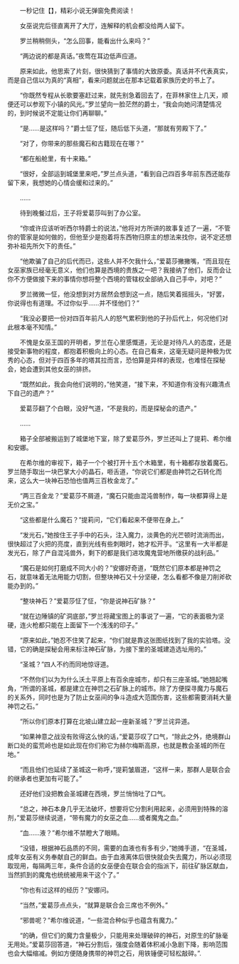 　　一秒记住【】，精彩小说无弹窗免费阅读！

　　女巫说完后径直离开了大厅，连解释的机会都没给两人留下。

　　罗兰稍稍侧头，“怎么回事，能看出什么来吗？”

　　“两边说的都是真话。”夜莺在耳边低声应道。

　　原来如此，他思索了片刻，很快猜到了事情的大致原委。真话并不代表真实，而是自己信以为真的“真相”，看来问题就出在那本记载着家族历史的书上了。

　　“你既然专程从长歌要塞赶过来，就先别急着回去了，在菲林家住上几天，顺便还可以参观下小镇的风光。”罗兰望向一脸茫然的爵士，“我会向她问清楚情况的，到时候说不定能让你们再聊聊。”

　　“是……是这样吗？”爵士怔了怔，随后低下头道，“那就有劳殿下了。”

　　“对了，你带来的那些魔石和古籍现在在哪？”

　　“都在船舱里，有十来箱。”

　　“很好，全部运到城堡里来吧，”罗兰点头道，“看到自己四百多年前东西还能存留下来，我想她的心情会缓和过来的。”

　　……

　　待到晚餐过后，王子将爱葛莎叫到了办公室。

　　“你或许应该听听西尔特爵士的说法，”他将对方所讲的故事复述了一遍，“不管你的管家是如何做的，但他至少是抱着将东西物归原主的想法来找你，说不定还想弥补祖先所欠下的责任。”

　　“他欺骗了自己的后代而已，这些人并不欠我什么，”爱葛莎撇撇嘴，“而且现在女巫家族已经毫无意义，他们也算是西境的贵族之一吧？我接纳了他们，反而会让你不方便做接下来的事情你想将整个西境的管辖权全部纳入自己手中，对吧？”

　　罗兰微微一怔，他没想到对方居然会想到这一点，随后笑着摇摇头，“好罢，你说得也有道理。不过你似乎……并不怪他们？”

　　“我没必要把一份对四百年前凡人的怒气累积到他的子孙后代上，何况他们对此根本毫不知情。”

　　不愧是女巫王国的开明者，罗兰在心里感慨道，无论是对待凡人的态度，还是接受新事物的程度，都抱着积极向上的心态。在自己看来，这毫无疑问是种极为优秀的心态，但对于四百多年的塔其拉而言，恐怕算是异样的表现，也难怪在探秘会，她会遭到其他女巫的排挤。

　　“既然如此，我会向他们说明的，”他笑道，“接下来，不知道你有没有兴趣清点下自己的遗产？”

　　爱葛莎翻了个白眼，没好气道，“不是我的，而是探秘会的遗产。”

　　……

　　箱子全部被搬运到了城堡地下室，除了爱葛莎外，罗兰还叫上了提莉、希尔维和安娜。

　　在希尔维的审视下，箱子一个个被打开十五个木箱里，有十箱都存放着魔石。罗兰随手取出一块巴掌大小的晶石，咂舌道，“你说它们都是由神罚之石转化而来，这么大一块神石恐怕也值两三百枚金龙了。”

　　“两三百金龙？”爱葛莎不屑道，“魔石只能由混沌兽制作，每一块都算得上是无价之宝。”

　　“这些都是什么魔石？”提莉问，“它们看起来不便带在身上。”

　　“发光石，”她按住王子手中的石头，注入魔力，淡黄色的光芒顿时流淌而出，很快超过了火把的亮度，直到光线有些刺眼时，她才松开手。“这里有一大半都是发光石，除了产自混沌兽外，剩下的都是我们进攻魔鬼营地所缴获的战利品。”

　　“魔石是如何打磨成不同大小的？”安娜好奇道，“既然它们原本都是神罚之石，就意味着无法用能力切割，但整块神石又十分坚硬，怎么看都不像是刀削斧砍能办到的。”

　　“整块神石？”爱葛莎怔了怔，“你是说神石矿脉？”

　　“就在边陲镇的矿洞底部，”罗兰将藏宝图上的事说了一遍，“它的表面极为坚硬，连火枪都只能在上面留下一个浅浅的印子。”

　　“原来如此，”她忍不住笑了起来，“你们就是靠这张图纸找到了我的实验塔。没错，它的确是探秘会用来标注神石矿脉，为接下里的圣城建造选址用的。”

　　“圣城？”四人不约而同地惊讶道。

　　“不然你们以为为什么沃土平原上有百余座城市，却只有三座圣城。”她翘起嘴角，“所谓的圣城，都是建立在神罚之石矿脉上的城市。除了方便探寻魔力与魔石的关系外，同时也是为了防止女巫间的争斗造成大范围伤害，这些都需要消耗大量神罚之石。”

　　“所以你们原本打算在北坡山建立起一座新圣城？”罗兰诧异道。

　　“如果神意之战没有败得这么快的话，”爱葛莎叹了口气，“除此之外，绝境群山断口处的蛮荒岭也是如此现在你们称它为赫尔梅斯高原，也就是教会圣城的所在地。”

　　“而且他们也延续了圣城这一称呼，”提莉皱眉道，“这样一来，那群人是联合会的继承者也更加有可能了。”

　　还好他们没把教会圣城建在西境，罗兰悄悄吐了口气。

　　“总之，神石本身几乎无法破坏，想要将它分割利用起来，必须用到特殊的溶剂，”爱葛莎继续说道，“带有魔力的女巫之血……或者魔鬼之血。”

　　“血……液？”希尔维不禁瞪大了眼睛。

　　“没错，根据神石品质的不同，需要的血液也有多有少，”她摊手道，“在圣城，成年女巫有义务奉献自己的鲜血。由于血液离体后很快就会失去魔力，所以必须现取现用，每隔两三年，条件合适的女巫便会在联合会的指派下，前往矿脉区献血，当然抓到的魔鬼也统统被用来干这个了。”

　　“你也有过这样的经历？”安娜问。

　　“当然，”爱葛莎点点头，“就算是联合会三席也不例外。”

　　“邪兽呢？”希尔维说道，“一些混合种似乎也蕴含有魔力。”

　　“的确，但它们的魔力含量极少，只能用来处理破碎的神石，对原生的矿脉毫无用处。”爱葛莎回答道，“神石分割后，强度会随着体积减小急剧下降，影响范围也会大幅缩减。例如方便随身携带的神罚之石，用铁锤便可轻松敲碎。”.
